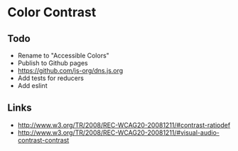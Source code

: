 # Color Contrast

## Todo

* Rename to "Accessible Colors"
* Publish to Github pages
* https://github.com/js-org/dns.js.org
* Add tests for reducers
* Add eslint




## Links

* http://www.w3.org/TR/2008/REC-WCAG20-20081211/#contrast-ratiodef
* http://www.w3.org/TR/2008/REC-WCAG20-20081211/#visual-audio-contrast-contrast
